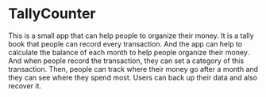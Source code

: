 # TallyCounter
This is a small app that can help people to organize their money. It is a tally book that people can record every transaction. And the app can help to calculate the balance of each month to help people organize their money. And when people record the transaction, they can set a category of this transaction. Then, people can track where their money go after a month and they can see where they spend most. Users can back up their data and also recover it.
